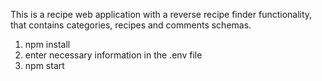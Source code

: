 This is a recipe web application with a reverse recipe finder functionality, that contains categories, recipes and comments schemas.
1. npm install
2. enter necessary information in the .env file
3. npm start
